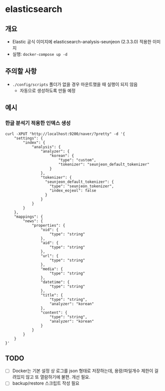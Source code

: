 # elasticsearch
## 개요
- Elastic 공식 이미지에 elasticsearch-analysis-seunjeon (2.3.3.0) 적용한 이미지
- 실행: `docker-compose up -d`

## 주의할 사항
- `./config/scripts` 폴더가 없을 경우 마운트했을 때 실행이 되지 않음 
    - 자동으로 생성하도록 만들 예정

## 예시

### 한글 분석기 적용한 인덱스 생성

```
curl -XPUT "http://localhost:9200/naver/?pretty" -d '{
	"settings": {
		"index": {
			"analysis": {
				"analyzer": {
					"korean": {
						"type": "custom",
						"tokenizer": "seunjeon_default_tokenizer"
					}
				},
				"tokenizer": {
			      "seunjeon_default_tokenizer": {
			        "type": "seunjeon_tokenizer",
			        "index_eojeol": false
			      }
			    }
			}
		}
	},
	"mappings": {
		"news": {
			"properties": {
				"oid": {
					"type": "string"
				},
				"aid": {
					"type": "string"
				},
				"url": {
					"type": "string"
				},
				"media": {
					"type": "string"
				},
				"datetime": {
					"type": "string"
				},
				"title": {
					"type": "string",
					"analyzer": "korean"
				},
				"content": {
					"type": "string",
					"analyzer": "korean"
				}
			}
		}
	}
}'
```

## TODO
- [ ] Docker는 기본 설정 상 로그를 json 형태로 저장하는데, 용량/파일개수 제한이 걸려있지 않고 또 열람하기에 불편. 개선 필요.
- [ ] backup/restore 스크립트 작성 필요 
